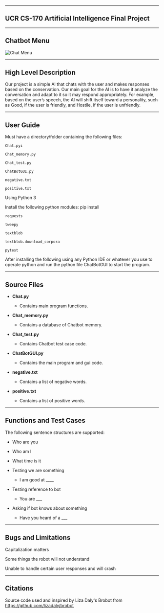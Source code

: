 
---------
UCR CS-170 Artificial Intelligence  Final Project
------------

------
Chatbot Menu
--------

![Chat Menu](http://i.imgur.com/QRoJoYn.png)


----------
High Level Description
-----

Our project is a simple AI that chats with the user and makes responses based on the conservation. Our main goal for the AI is to have it analyze the conversation and adapt to it so it may respond appropriately. For example, based on the user’s speech, the AI will shift itself toward a personality, such as Good, if the user is friendly, and Hostile, if the user is unfriendly.

------
User Guide
---

Must have a directory/folder containing the following files:

	Chat.pyi

	Chat_memory.py

	Chat_test.py

	ChatBotGUI.py

	negative.txt

	positive.txt

Using Python 3

Install the following python modules: pip install 

	requests

	tweepy

	textblob

	textblob.download_corpora

	pytest

After installing the following using any Python IDE or whatever you use to operate python and run the python file ChatBotGUI to start the program.

-----
Source Files
-----

*   **Chat.py**

    * Contains main program functions.

*   **Chat_memory.py**

    * Contains a database of Chatbot memory.

*   **Chat_test.py**

    * Contains Chatbot test case code.

*   **ChatBotGUI.py**
   
    * Contains the main program and gui code.

*   **negative.txt**

    * Contains a list of negative words.

*   **positive.txt**

    * Contains a list of positive words.

-----
Functions and Test Cases
-----

The following sentence structures are supported:

*	Who are you
*	Who am I
*	What time is it

*	Testing we are something
	*	I am good at ____ 

*	Testing reference to bot
	*	You are ___

*	Asking if bot knows about something
	*	Have you heard of a ___  
    
-----
Bugs and Limitations
-----

Capitalization matters

Some things the robot will not understand

Unable to handle certain user responses and will crash

------
Citations
---

Source code used and inspired by Liza Daly's Brobot from https://github.com/lizadaly/brobot
